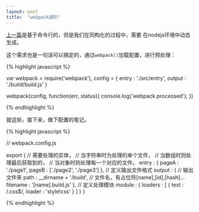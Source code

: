 ```yaml
---
layout: post
title:  "webpack进阶"
---
```


[上一篇](/2015/08/25/webpack.html)是基于命令行的，但是我们在同构化的过程中，需要
在nodejs环境中动态生成。

这个需求也是一句话可以搞定的，通过``webpack()``加载配置，进行预处理：

{% highlight javascript %}

var webpack = require('webpack'),
    config = {
        entry : './src/entry',
        output : './build/build.js'
}

webpack(config, function(err, status){
    console.log('webpack processed');
})

{% endhighlight %}

就这些，接下来，做下配置的笔记。

{% highlight javascript %}

// webpack.config.js

export {
    // 需要处理的实体，
    // 当字符串时为处理的单个文件，
    // 当数组时则处理最后获取到的，
    // 当对象时则处理每一个对应的文件。
    entry : {
        pageA : './page1',
        pageB : ['./page2', './page3']
    },
    // 定义输出文件格式
    output : {
        // 输出文件夹
        path : __dirname + '/build',
        // 文件名，有占位符[name],[id],[hash]...
        filename : '[name].build.js'
    },
    // 定义处理模块
    module : {
      loaders : [
        {
            test : /\.css$/,
            loader : 'style!css'
        }
      ]
    }
}

{% endhighlight %}
